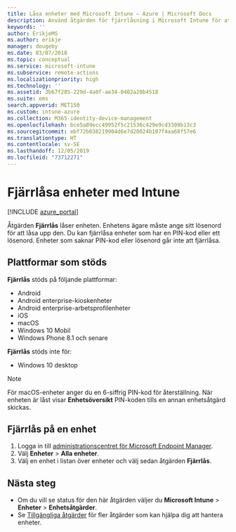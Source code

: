 ```yaml
---
title: Låsa enheter med Microsoft Intune – Azure | Microsoft Docs
description: Använd åtgärden för fjärrlåsning i Microsoft Intune för att låsa en enhet som skyddas av en PIN-kod eller ett lösenord.
keywords: ''
author: ErikjeMS
ms.author: erikje
manager: dougeby
ms.date: 03/07/2018
ms.topic: conceptual
ms.service: microsoft-intune
ms.subservice: remote-actions
ms.localizationpriority: high
ms.technology: ''
ms.assetid: 3b67f285-229d-4a0f-ae34-0402a20b4518
ms.suite: ems
search.appverid: MET150
ms.custom: intune-azure
ms.collection: M365-identity-device-management
ms.openlocfilehash: bce5a89ecc49952f5c21536c429e9cd3309b13c3
ms.sourcegitcommit: ebf72b038219904d6e7d20024b107f4aa68f57e6
ms.translationtype: HT
ms.contentlocale: sv-SE
ms.lasthandoff: 12/05/2019
ms.locfileid: "73712271"
---
```

# <a name="remotely-lock-devices-with-intune"></a>Fjärrlåsa enheter med Intune

[!INCLUDE [azure_portal](../includes/azure_portal.md)]

Åtgärden **Fjärrlås** låser enheten. Enhetens ägare måste ange sitt lösenord för att låsa upp den. Du kan fjärrlåsa enheter som har en PIN-kod eller ett lösenord. Enheter som saknar PIN-kod eller lösenord går inte att fjärrlåsa.

## <a name="supported-platforms"></a>Plattformar som stöds

**Fjärrlås** stöds på följande plattformar:

- Android
- Android enterprise-kioskenheter
- Android enterprise-arbetsprofilenheter
- iOS
- macOS
- Windows 10 Mobil
- Windows Phone 8.1 och senare

**Fjärrlås** stöds inte för:
- Windows 10 desktop

> [!NOTE]
> För macOS-enheter anger du en 6-siffrig PIN-kod för återställning. När enheten är låst visar **Enhetsöversikt** PIN-koden tills en annan enhetsåtgärd skickas.

## <a name="remote-lock-a-device"></a>Fjärrlås på en enhet

1. Logga in till [administrationscentret för Microsoft Endpoint Manager](https://go.microsoft.com/fwlink/?linkid=2109431).
3. Välj **Enheter** > **Alla enheter**.
4. Välj en enhet i listan över enheter och välj sedan åtgärden **Fjärrlås**.

## <a name="next-steps"></a>Nästa steg

- Om du vill se status för den här åtgärden väljer du **Microsoft Intune** > **Enheter** > **Enhetsåtgärder**. 
- Se [Tillgängliga åtgärder](device-management.md) för fler åtgärder som kan hjälpa dig att hantera enheter.
